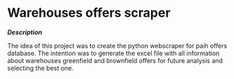 # Warehouses offers scraper

***Description***

The idea of this project was to create the python webscraper for paih offers database. The intention was to generate the excel file with all information about warehouses greenfield and brownfield offers for future analysis and selecting the best one.


